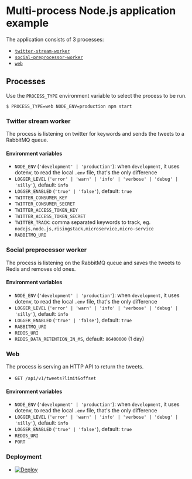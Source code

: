 # Multi-process Node.js application example

The application consists of 3 processes:

  - [`twitter-stream-worker`](#twitter-stream-worker)
  - [`social-preprocessor-worker`](#social-preprocessor-worker)
  - [`web`](#web)

## Processes

Use the `PROCESS_TYPE` environment variable to select the process to be run.

```shell
$ PROCESS_TYPE=web NODE_ENV=production npm start
```

### Twitter stream worker

The process is listening on twitter for keywords and sends the tweets to a RabbitMQ queue.

#### Environment variables

  - `NODE_ENV` (`'development' | 'production'`): when `development`, it uses dotenv, to read the local `.env` file, that's the only difference
  - `LOGGER_LEVEL` (`'error' | 'warn' | 'info' | 'verbose' | 'debug' | 'silly'`), default: `info`
  - `LOGGER_ENABLED` (`'true' | 'false'`), default: `true`
  - `TWITTER_CONSUMER_KEY`
  - `TWITTER_CONSUMER_SECRET`
  - `TWITTER_ACCESS_TOKEN_KEY`
  - `TWITTER_ACCESS_TOKEN_SECRET`
  - `TWITTER_TRACK`: comma separated keywords to track, eg. `nodejs,node.js,risingstack,microservice,micro-service`
  - `RABBITMQ_URI`

### Social preprocessor worker

The process is listening on the RabbitMQ queue and saves the tweets to Redis and removes old ones.

#### Environment variables

  - `NODE_ENV` (`'development' | 'production'`): when `development`, it uses dotenv, to read the local `.env` file, that's the only difference
  - `LOGGER_LEVEL` (`'error' | 'warn' | 'info' | 'verbose' | 'debug' | 'silly'`), default: `info`
  - `LOGGER_ENABLED` (`'true' | 'false'`), default: `true`
  - `RABBITMQ_URI`
  - `REDIS_URI`
  - `REDIS_DATA_RETENTION_IN_MS`, default: `86400000` (1 day)

### Web

The process is serving an HTTP API to return the tweets.

  - `GET /api/v1/tweets?limit&offset`

#### Environment variables

  - `NODE_ENV` (`'development' | 'production'`): when `development`, it uses dotenv, to read the local `.env` file, that's the only difference
  - `LOGGER_LEVEL` (`'error' | 'warn' | 'info' | 'verbose' | 'debug' | 'silly'`), default: `info`
  - `LOGGER_ENABLED` (`'true' | 'false'`), default: `true`
  - `REDIS_URI`
  - `PORT`
  
### Deployment
 
 -  [![Deploy](https://www.herokucdn.com/deploy/button.svg)](https://heroku.com/deploy)
